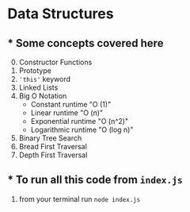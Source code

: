 # Data Structures


## * Some concepts covered here

0. Constructor Functions
1. Prototype
2. ```'this'``` keyword
4. Linked Lists
5. Big O Notation
    - Constant runtime "O (1)"
    - Linear runtime "O (n)"
    - Exponential runtime "O (n^2)"
    - Logarithmic runtime "O (log n)"
6. Binary Tree Search
7. Bread First Traversal
8. Depth First Traversal  

## * To run all this code from ```index.js```

1. from your terminal run ``` node index.js ```
